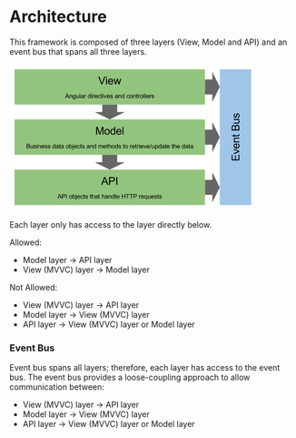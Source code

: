 # Architecture

This framework is composed of three layers (View, Model and API) and an event bus that spans all three layers.

![layers](docs/images/greenbox_architecture.png?raw=true "Three layers and an event bus")

Each layer only has access to the layer directly below.

Allowed:
* Model layer -> API layer
* View (MVVC) layer -> Model layer

Not Allowed:
* View (MVVC) layer -> API layer
* Model layer -> View (MVVC) layer
* API layer -> View (MVVC) layer or Model layer

### Event Bus

Event bus spans all layers; therefore, each layer has access to the event bus. The event bus provides a loose-coupling approach to allow communication between:

* View (MVVC) layer -> API layer
* Model layer -> View (MVVC) layer
* API layer -> View (MVVC) layer or Model layer